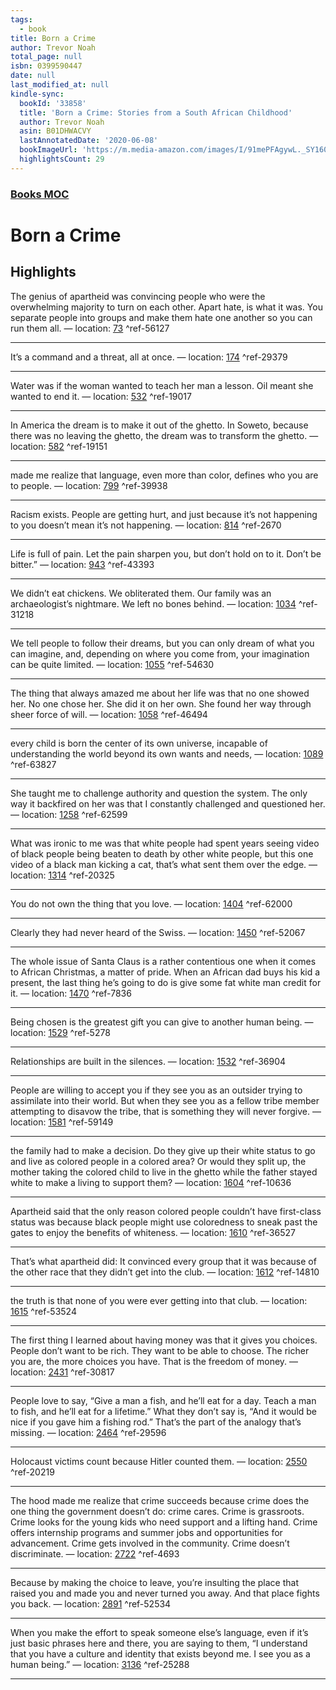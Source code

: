 ```yaml
---
tags:
  - book
title: Born a Crime
author: Trevor Noah
total_page: null
isbn: 0399590447
date: null
last_modified_at: null
kindle-sync:
  bookId: '33858'
  title: 'Born a Crime: Stories from a South African Childhood'
  author: Trevor Noah
  asin: B01DHWACVY
  lastAnnotatedDate: '2020-06-08'
  bookImageUrl: 'https://m.media-amazon.com/images/I/91mePFAgywL._SY160.jpg'
  highlightsCount: 29
---
```


### [Books MOC](Books%20MOC.md)

# Born a Crime

## Highlights
The genius of apartheid was convincing people who were the overwhelming majority to turn on each other. Apart hate, is what it was. You separate people into groups and make them hate one another so you can run them all. — location: [73](kindle://book?action=open&asin=B01DHWACVY&location=73) ^ref-56127

---
It’s a command and a threat, all at once. — location: [174](kindle://book?action=open&asin=B01DHWACVY&location=174) ^ref-29379

---
Water was if the woman wanted to teach her man a lesson. Oil meant she wanted to end it. — location: [532](kindle://book?action=open&asin=B01DHWACVY&location=532) ^ref-19017

---
In America the dream is to make it out of the ghetto. In Soweto, because there was no leaving the ghetto, the dream was to transform the ghetto. — location: [582](kindle://book?action=open&asin=B01DHWACVY&location=582) ^ref-19151

---
made me realize that language, even more than color, defines who you are to people. — location: [799](kindle://book?action=open&asin=B01DHWACVY&location=799) ^ref-39938

---
Racism exists. People are getting hurt, and just because it’s not happening to you doesn’t mean it’s not happening. — location: [814](kindle://book?action=open&asin=B01DHWACVY&location=814) ^ref-2670

---
Life is full of pain. Let the pain sharpen you, but don’t hold on to it. Don’t be bitter.” — location: [943](kindle://book?action=open&asin=B01DHWACVY&location=943) ^ref-43393

---
We didn’t eat chickens. We obliterated them. Our family was an archaeologist’s nightmare. We left no bones behind. — location: [1034](kindle://book?action=open&asin=B01DHWACVY&location=1034) ^ref-31218

---
We tell people to follow their dreams, but you can only dream of what you can imagine, and, depending on where you come from, your imagination can be quite limited. — location: [1055](kindle://book?action=open&asin=B01DHWACVY&location=1055) ^ref-54630

---
The thing that always amazed me about her life was that no one showed her. No one chose her. She did it on her own. She found her way through sheer force of will. — location: [1058](kindle://book?action=open&asin=B01DHWACVY&location=1058) ^ref-46494

---
every child is born the center of its own universe, incapable of understanding the world beyond its own wants and needs, — location: [1089](kindle://book?action=open&asin=B01DHWACVY&location=1089) ^ref-63827

---
She taught me to challenge authority and question the system. The only way it backfired on her was that I constantly challenged and questioned her. — location: [1258](kindle://book?action=open&asin=B01DHWACVY&location=1258) ^ref-62599

---
What was ironic to me was that white people had spent years seeing video of black people being beaten to death by other white people, but this one video of a black man kicking a cat, that’s what sent them over the edge. — location: [1314](kindle://book?action=open&asin=B01DHWACVY&location=1314) ^ref-20325

---
You do not own the thing that you love. — location: [1404](kindle://book?action=open&asin=B01DHWACVY&location=1404) ^ref-62000

---
Clearly they had never heard of the Swiss. — location: [1450](kindle://book?action=open&asin=B01DHWACVY&location=1450) ^ref-52067

---
The whole issue of Santa Claus is a rather contentious one when it comes to African Christmas, a matter of pride. When an African dad buys his kid a present, the last thing he’s going to do is give some fat white man credit for it. — location: [1470](kindle://book?action=open&asin=B01DHWACVY&location=1470) ^ref-7836

---
Being chosen is the greatest gift you can give to another human being. — location: [1529](kindle://book?action=open&asin=B01DHWACVY&location=1529) ^ref-5278

---
Relationships are built in the silences. — location: [1532](kindle://book?action=open&asin=B01DHWACVY&location=1532) ^ref-36904

---
People are willing to accept you if they see you as an outsider trying to assimilate into their world. But when they see you as a fellow tribe member attempting to disavow the tribe, that is something they will never forgive. — location: [1581](kindle://book?action=open&asin=B01DHWACVY&location=1581) ^ref-59149

---
the family had to make a decision. Do they give up their white status to go and live as colored people in a colored area? Or would they split up, the mother taking the colored child to live in the ghetto while the father stayed white to make a living to support them? — location: [1604](kindle://book?action=open&asin=B01DHWACVY&location=1604) ^ref-10636

---
Apartheid said that the only reason colored people couldn’t have first-class status was because black people might use coloredness to sneak past the gates to enjoy the benefits of whiteness. — location: [1610](kindle://book?action=open&asin=B01DHWACVY&location=1610) ^ref-36527

---
That’s what apartheid did: It convinced every group that it was because of the other race that they didn’t get into the club. — location: [1612](kindle://book?action=open&asin=B01DHWACVY&location=1612) ^ref-14810

---
the truth is that none of you were ever getting into that club. — location: [1615](kindle://book?action=open&asin=B01DHWACVY&location=1615) ^ref-53524

---
The first thing I learned about having money was that it gives you choices. People don’t want to be rich. They want to be able to choose. The richer you are, the more choices you have. That is the freedom of money. — location: [2431](kindle://book?action=open&asin=B01DHWACVY&location=2431) ^ref-30817

---
People love to say, “Give a man a fish, and he’ll eat for a day. Teach a man to fish, and he’ll eat for a lifetime.” What they don’t say is, “And it would be nice if you gave him a fishing rod.” That’s the part of the analogy that’s missing. — location: [2464](kindle://book?action=open&asin=B01DHWACVY&location=2464) ^ref-29596

---
Holocaust victims count because Hitler counted them. — location: [2550](kindle://book?action=open&asin=B01DHWACVY&location=2550) ^ref-20219

---
The hood made me realize that crime succeeds because crime does the one thing the government doesn’t do: crime cares. Crime is grassroots. Crime looks for the young kids who need support and a lifting hand. Crime offers internship programs and summer jobs and opportunities for advancement. Crime gets involved in the community. Crime doesn’t discriminate. — location: [2722](kindle://book?action=open&asin=B01DHWACVY&location=2722) ^ref-4693

---
Because by making the choice to leave, you’re insulting the place that raised you and made you and never turned you away. And that place fights you back. — location: [2891](kindle://book?action=open&asin=B01DHWACVY&location=2891) ^ref-52534

---
When you make the effort to speak someone else’s language, even if it’s just basic phrases here and there, you are saying to them, “I understand that you have a culture and identity that exists beyond me. I see you as a human being.” — location: [3136](kindle://book?action=open&asin=B01DHWACVY&location=3136) ^ref-25288

---
